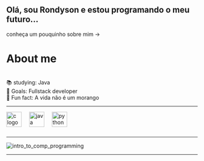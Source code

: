 ## Olá, sou Rondyson e estou programando o meu futuro... 
conheça um pouquinho sobre mim ->


<h1 align="left">About me</h1>

<p align="left"><br>📚 studying: Java <br>🎯 Goals: Fullstack developer <br>🎲 Fun fact: A vida não é um morango<br></p>

---
<div align="left">
  <img src="https://skillicons.dev/icons?i=c" height="40" alt="c logo"  />
  <img width="12" />
  <img src="https://skillicons.dev/icons?i=java" height="40" alt="java logo"  />
  <img width="12" />
  <img src="https://skillicons.dev/icons?i=py" height="40" alt="python logo"  />
</div>

###
---
  
![intro_to_comp_programming](https://github.com/Rondysonr/Rondysonr/assets/126256862/b79ea262-d6af-41be-8d75-80276f32dcea)

---



